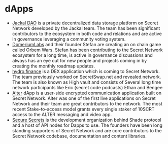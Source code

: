 # dApps

* [Jackal DAO](https://jackaldao.com/) is a private decentralized data storage platform on Secret Network developed by the Jackal team. The team has been significant contributors to the ecosystem in both code and relations and are active in governance leveraging a community voting system.
* [DomeriumLabs](https://mobile.twitter.com/domeriumlabs) and their founder Stefan are creating an on chain game called Orbem Wars. Stefan has been contributing to the Secret Network ecosystem for a long time, is active in governance discussions and always has an eye out for new people and projects coming in by creating the monthly roadmap updates.
* [hydro.finance](https://twitter.com/secretchaingirl) is a DEX application which is coming to Secret Network. The team previously worked on SecretSwap.net and revealed.network. The team is also known as High vault and consists of Several long time network participants like Eric (secret code podcasts) Ethan and Bengee
* [Alter](https://altermail.live/) dApp is a user-side encrypted communication application built on Secret Network. Alter was one of the first live applications on Secret Network and their team are great contributors to the network. The most recent Stake-to-access model grants every single staker of 10SCRT access to the ALTER messaging and video app.
* [Secure Secrets](https://www.securesecrets.org/) is the development organization behind Shade protocol and a host of API nodes for Dapps to use. The founders have been long standing supporters of Secret Network and are core contributors to the Secret Network codebase, documentation and content libraries.
